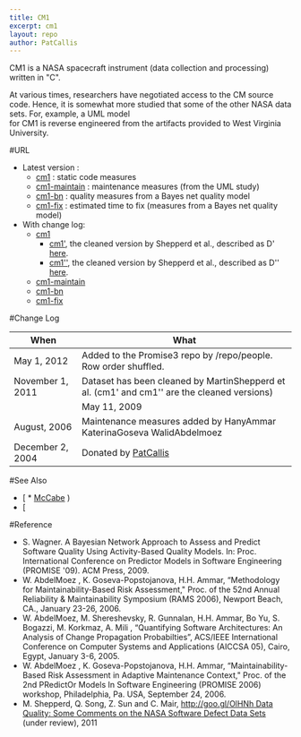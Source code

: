 ```yaml
---
title: CM1
excerpt: cm1
layout: repo
author: PatCallis
---
```



CM1 is a NASA spacecraft instrument (data collection and processing) written in "C".


At various times, researchers have negotiated access to the CM source code. Hence, it is somewhat more studied that some of the other NASA data sets. For, example, a UML model  
for CM1 is reverse engineered from the artifacts provided to West Virginia University.


#URL

  * Latest version :
    * [ cm1](https://terapromise.csc.ncsu.edu:8443/svn/repo/defect/mccabehalsted/CM/CM1/cm1) : static code measures
    * [cm1-maintain](https://terapromise.csc.ncsu.edu:8443/svn/repo/defect/mccabehalsted/CM/CM1/cm1-maintain)  : maintenance measures (from the UML study)
    * [cm1-bn](https://terapromise.csc.ncsu.edu:8443/svn/repo/defect/mccabehalsted/CM/CM1/cm1-bn) : quality measures from a Bayes net quality model
    * [cm1-fix](https://terapromise.csc.ncsu.edu:8443/svn/repo/defect/mccabehalsted/CM/CM1/cm1-fix) : estimated time to fix (measures from a Bayes net quality model)
  * With change log:
    * [cm1](https://terapromise.csc.ncsu.edu:8443/svn/repo/defect/mccabehalsted/CM/CM1/cm1)
      * [cm1'](https://terapromise.csc.ncsu.edu:8443/svn/repo/defect/mccabehalsted/CM/CM1/cm1/d), the cleaned version by Shepperd et al., described as D' [here](http://nasa-softwaredefectdatasets.wikispaces.com/home).
      * [cm1''](https://terapromise.csc.ncsu.edu:8443/svn/repo/defect/mccabehalsted/CM/CM1/cm1/dd), the cleaned version by Shepperd et al., described as D'' [here](http://nasa-softwaredefectdatasets.wikispaces.com/home).
    * [cm1-maintain](https://terapromise.csc.ncsu.edu:8443/svn/repo/defect/mccabehalsted/CM/CM1/cm1-maintain)
    * [ cm1-bn](https://terapromise.csc.ncsu.edu:8443/svn/repo/defect/mccabehalsted/CM/CM1/cm1-bn)
    * [ cm1-fix](https://terapromise.csc.ncsu.edu:8443/svn/repo/defect/mccabehalsted/CM/CM1/cm1-fix)

#Change Log

When | What---- | ----
May 1, 2012 | Added to the Promise3 repo by /repo/people. Row order shuffled.
November 1, 2011 | Dataset has been cleaned by MartinShepperd et al. (cm1' and cm1'' are the cleaned versions)
|| May 11, 2009|| Bayes net material added by StefanWagner ||
August, 2006 | Maintenance measures added by HanyAmmar KaterinaGoseva WalidAbdelmoez
December 2, 2004 | Donated by [PatCallis](/repo/people)


#See Also

  * [ * [McCabe](ShortTutorialOnDefectPrediction)
)
  * [

#Reference

  *  S. Wagner. A Bayesian Network Approach to Assess and Predict Software Quality Using Activity-Based Quality Models. In: Proc.  International Conference on Predictor Models in Software Engineering (PROMISE '09). ACM Press, 2009.
   *	W. AbdelMoez , K. Goseva-Popstojanova, H.H. Ammar,  “Methodology for Maintainability-Based Risk Assessment,"  Proc. of the 52nd   Annual Reliability & Maintainability Symposium (RAMS 2006),  Newport Beach, CA., January 23-26, 2006.
  * W. AbdelMoez, M. Shereshevsky, R. Gunnalan, H.H. Ammar, Bo Yu,  S. Bogazzi, M. Korkmaz,  A. Mili , “Quantifying Software Architectures:  An Analysis of Change Propagation Probabilties”, ACS/IEEE International  Conference on Computer Systems and Applications (AICCSA 05), Cairo,  Egypt, January 3-6, 2005.
  *	W. AbdelMoez , K. Goseva-Popstojanova, H.H. Ammar,  “Maintainability-Based  Risk Assessment in Adaptive Maintenance Context,"  Proc. of the 2nd PRedictOr  Models In Software Engineering (PROMISE 2006) workshop, Philadelphia, Pa. USA, September 24, 2006.
  * M. Shepperd, Q. Song, Z. Sun and C. Mair, [http://goo.gl/OlHNh Data Quality: Some Comments on the NASA Software Defect Data Sets](Halstead]
) (under review), 2011

